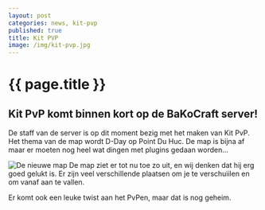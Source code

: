 ```yaml
---
layout: post
categories: news, kit-pvp
published: true
title: Kit PVP
image: /img/kit-pvp.jpg
---
```


# {{ page.title }}
## Kit PvP komt binnen kort op de BaKoCraft server!
De staff van de server is op dit moment bezig met het maken van Kit PvP. Het thema van de map wordt D-Day op Point Du Huc. De map is bijna af maar er moeten nog heel wat dingen met plugins gedaan worden...

![De nieuwe map](/img/kit-pvp-map.jpg)
De map ziet er tot nu toe zo uit, en wij denken dat hij erg goed gelukt is. Er zijn veel verschillende plaatsen om je te verschuiilen en om vanaf aan te vallen.

Er komt ook een leuke twist aan het PvPen, maar dat is nog geheim.
